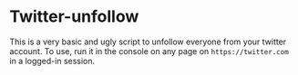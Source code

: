 # Twitter-unfollow

This is a very basic and ugly script to unfollow everyone from your twitter account. To use, run it in the console on any page on `https://twitter.com` in a logged-in session. 
